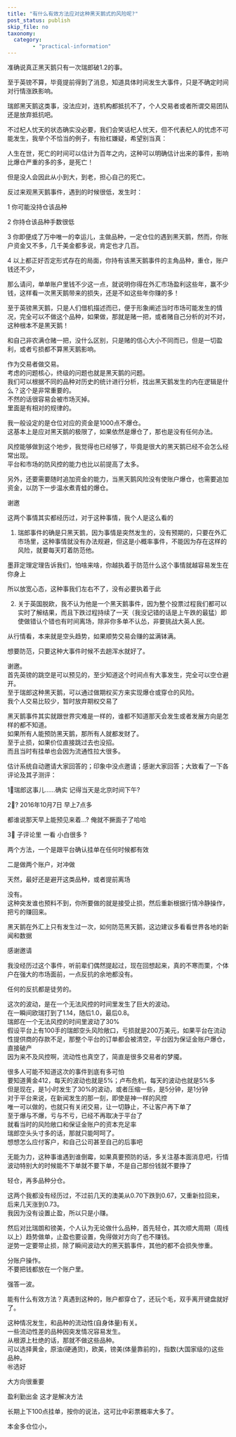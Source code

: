```yaml
---
title: "有什么有效方法应对这种黑天鹅式的风险呢?"
post_status: publish
skip_file: no
taxonomy:
  category:
        - "practical-information"
---
```


准确说真正黑天鹅只有一次瑞郎破1.2的事。

至于英镑不算，毕竟提前得到了消息，知道具体时间发生大事件，只是不确定时间对行情涨跌影响。

瑞郎黑天鹅这类事，没法应对，连机构都抵抗不了，个人交易者或者所谓交易团队还是放弃抵抗吧。

不过杞人忧天的状态确实没必要，我们会笑话杞人忧天，但不代表杞人的忧虑不可能发生，我举个不恰当的例子，有抬杠嫌疑，希望别当真：

人生在世，死亡的时间可以估计为百年之内，这种可以明确估计出来的事件，影响比爆仓严重的多的多，是死亡！

但是没人会因此从小到大，到老，担心自己的死亡。

反过来观黑天鹅事件，遇到的时候很低，发生时：

1 你可能没持仓该品种

2 你持仓该品种手数很低

3 你即便成了万中唯一的幸运儿，主做品种，一定仓位的遇到黑天鹅，然而，你账户资金又不多，几千美金都多说，肯定也才几百。

4 以上都正好否定形式存在的局面，你持有该黑天鹅事件的主角品种，重仓，账户钱还不少，

那么请问，单单账户里钱不少这一点，就说明你得在外汇市场盈利这些年，赢不少钱，这样看一次黑天鹅带来的损失，还是不如这些年你赚的多！

至于英镑黑天鹅，只是人们借机描述而已，便于形象阐述当时市场可能发生的情况，完全可以不做这个品种，如果做，那就是赌一把，或者赌自己分析的对不对，这种根本不是黑天鹅！

和自己非农满仓赌一把，没什么区别，只是赌的信心大小不同而已，但是一切盈利，或者亏损都不算黑天鹅影响。

作为交易者做交易。  
考虑的问题核心，终级的问题也就是黑天鹅的问题。  
我们可以根据不同的品种对历史的统计进行分析，找出黑天鹅发生的内在逻辑是什么？这个是非常重要的。  
不然的话很容易会被市场灭掉。  
里面是有相对的规律的。

我一般设定的是仓位对应的资金是1000点不爆仓。  
这基本上是应对黑天鹅的极限了，如果依然是爆仓了，那也是没有任何办法。

风控能够做到这个地步，我觉得也已经够了，毕竟是很大的黑天鹅已经不会怎么经常出现。  
平台和市场的防风控的能力也比以前提高了太多。

另外，还要需要随时追加资金的能力，当黑天鹅风险没有使账户爆仓，也需要追加资金，以防下一步温水煮青蛙的爆仓。

谢邀

这两个事情其实都经历过，对于这种事情，我个人是这么看的

1. 瑞郎事件的确是只黑天鹅，因为事情是突然发生的，没有预期的，只要在外汇市场里，这种事情就没有办法规避，但这是小概率事件，不能因为存在这样的风险，就要每天盯着防范他。

墨菲定理定理告诉我们，怕啥来啥，你越执着于防范什么这个事情就越容易发生在你身上

所以放宽心态，这种事我们左右不了，没有必要执着于此

2. 关于英国脱欧，我不认为他是一个黑天鹅事件，因为整个投票过程我们都可以实时了解结果，而且下跌过程持续了一天（我没记错的话是上午跌的最猛）即使做错认个错也有时间离场，除非你多单不认怂，非要挑战大英人民。

从行情看，本来就是空头趋势，如果顺势交易会赚的盆满钵满。

想要防范，只要这种大事件时候不去趟浑水就好了。

谢邀。  
首先英镑的跳空是可以预见的，至少知道这个时间点有大事发生，完全可以空仓避开。  
至于瑞郎这种黑天鹅，可以通过做期权买方来实现爆仓或穿仓的风险。  
我个人交易比较少，暂时放弃期权交易了

黑天鹅事件其实就跟世界灾难是一样的，谁都不知道那天会发生或者发展方向是怎样的都不知道。  
如果所有人能预防黑天鹅，那所有人就都发财了。  
至于止损，如果价位直接跳过去也没招。  
而且当时有挂单也会因为流通性拉大很多。

估计系统自动邀请大家回答的；印象中没点邀请；感谢大家回答；大致看了一下各评论及其子测评：

1⃣️瑞郎这事儿……确实 记得当天是北京时间下午?

2⃣️? 2016年10月7日 早上7点多

都谁说那天早上能预见来着…? 俺就不撅面子了哈哈

3⃣️ 子评论里 一看 小白很多 ?

两个方法，一个是跟平台确认挂单在任何时候都有效

二是做两个账户，对冲做

天然，最好还是避开这类品种，或者提前离场

没有。  
这种突发谁也预料不到，你所要做的就是接受止损，然后重新根据行情冷静操作，把亏的赚回来。

黑天鹅在外汇上只有发生过一次，如何防范黑天鹅，这边建议多看看世界各地的新闻和数据

感谢邀请

我没经历过这个事件，听前辈们偶然提起过，现在回想起来，真的不寒而栗，个体户在强大的市场面前，一点反抗的余地都没有。

任何的反抗都是徒劳的。

这次的波动，是在一个无法风控的时间里发生了巨大的波动。  
在一瞬间欧瑞打到了1.14，随后1.0，最后0.8。  
瑞郎在一个无法风控的时间里波动了30%  
假设平台上有100手的瑞郎空头风险敞口，亏损就是200万美元，如果平台在流动性提供商的存款不足，那整个平台的订单都会被清空，平台因为保证金账户爆仓，直接破产  
因为来不及风控啊，流动性也真空了，简直是很多交易者的梦魇。

很多人可能不知道这次的事件到底有多可怕  
要知道黄金412，每天的波动也就是5%；卢布危机，每天的波动也就是5%多  
但是现在，是1小时发生了30%的波动，或者压缩一些，是5分钟，是1分钟  
对于平台来说，在新闻发生的那一刻，即使是神一样的风控  
唯一可以做的，也就只有关闭交易，让一切静止，不让客户再下单了  
至于爆与不爆，亏与不亏，已经不再取决于平台了  
就看当时的风险敞口和保证金账户的资本充足率  
瑞郎空头头寸多的话，那就只能呵呵了。  
想想怎么应付客户，和自己公司甚至自己的后事吧

无能为力，这种事谁遇到谁倒霉，如果真要预防的话，多关注基本面消息吧，行情波动特别大的时候能不下单就不要下单，不是自己那份钱就不要挣了

轻仓，再多品种分仓。

这两个我都没有经历过，不过前几天的澳美从0.70下跌到0.67，又重新拉回来，后来几天涨到0.73。  
我因为没有设置止盈，所以只是小赚。

然后对比瑞朗和镑美，个人认为无论做什么品种，首先轻仓，其次顺大周期（周线以上）趋势做单，止盈也要设置，免得做对方向了也不赚钱。  
逆势一定要带止损，除了瞬间波动大的黑天鹅事件，其他的都不会损失惨重。

分账户操作。  
不要把钱都放在一个账户里。

强答一波。

能有什么有效方法？真遇到这种的，账户都穿仓了，还玩个毛，双手离开键盘就好了。

这种情况发生，和品种的流动性(自身体量)有关。  
一些流动性差的品种因突发情况容易发生。  
从根源上杜绝的话，那就不做这些品种。  
可以选择黄金，原油(硬通货)，欧美，镑美(体量靠前的)，指数(大国家级的)这些品种。  
㊗️选好

大方向很重要

盈利勤出金 这才是解决方法

长期上下100点挂单，按你的说法，这可比中彩票概率大多了。

本金多仓位小，
